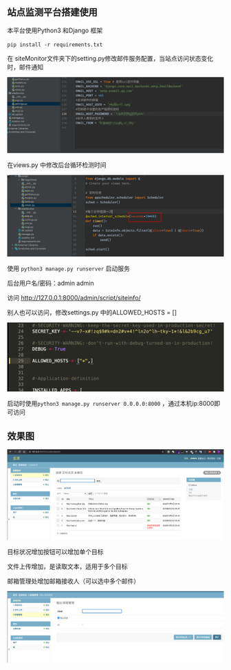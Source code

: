 ## 站点监测平台搭建使用

本平台使用Python3 和Django 框架

`pip install -r requirements.txt`



在 siteMonitor文件夹下的setting.py修改邮件服务配置，当站点访问状态变化时，邮件通知

![image-20200909093247893](images/image-20200909093247893.png)



在views.py 中修改后台循环检测时间

![image-20200909093611769](images/image-20200909093611769.png)

使用  `python3 manage.py runserver`   启动服务

后台用户名/密码：admin admin

访问 http://127.0.0.1:8000/admin/script/siteinfo/



别人也可以访问，修改settings.py 中的ALLOWED_HOSTS = [] 

![image-20200924101715753](images/image-20200924101715753.png)

启动时使用`python3 manage.py runserver 0.0.0.0:8000` ，通过本机ip:8000即可访问

## 效果图

![image-20200909095012917](images/image-20200909095012917.png)

目标状况增加按钮可以增加单个目标

文件上传增加，是读取文本，适用于多个目标

邮箱管理处增加邮箱接收人（可以选中多个邮件）

![image-20200909095302284](images/image-20200909095302284.png)
